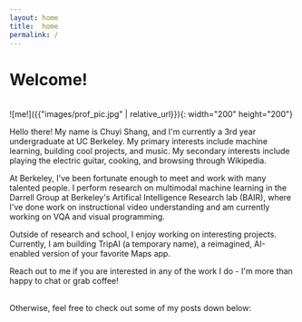 ```yaml
---
layout: home
title:  home
permalink: /
---
```


# Welcome!
<br/>
![me!]({{"images/prof_pic.jpg" | relative_url}}){: width="200" height="200"}
<br>


Hello there! My name is Chuyi Shang, and I'm currently a 3rd year undergraduate at UC Berkeley. My primary interests include machine learning, building cool projects, and music. My secondary interests include playing the electric guitar, cooking, and browsing through Wikipedia.

At Berkeley, I've been fortunate enough to meet and work with many talented people. I perform research on multimodal machine learning in the Darrell Group at Berkeley's Artifical Intelligence Research lab (BAIR), where I've done work on instructional video understanding and am currently working on VQA and visual programming.

Outside of research and school, I enjoy working on interesting projects. Currently, I am building TripAI (a temporary name), a reimagined, AI-enabled version of your favorite Maps app.

Reach out to me if you are interested in any of the work I do - I'm more than happy to chat or grab coffee!

<br>
Otherwise, feel free to check out some of my posts down below: